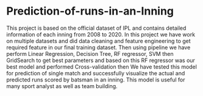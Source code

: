# Prediction-of-runs-in-an-Inning
This project is based on the official dataset of IPL and contains detailed information of each inning from 2008 to 2020. In this project we have work on multiple datasets and did data cleaning and feature engineering to get required feature in our final training dataset. Then using  pipeline we have perform Linear Regression, Decision Tree, RF regressor, SVM then GridSearch to get best parameters and based on this RF regressor was our best model and performed Cross-validation then We have tested this model for prediction of single match and successfully visualize the actual and predicted runs scored by  batsman in an inning. This model is useful for many sport analyst as well as team building.
